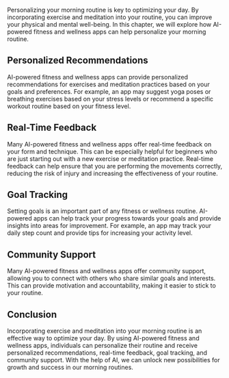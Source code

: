 
Personalizing your morning routine is key to optimizing your day. By incorporating exercise and meditation into your routine, you can improve your physical and mental well-being. In this chapter, we will explore how AI-powered fitness and wellness apps can help personalize your morning routine.

Personalized Recommendations
----------------------------

AI-powered fitness and wellness apps can provide personalized recommendations for exercises and meditation practices based on your goals and preferences. For example, an app may suggest yoga poses or breathing exercises based on your stress levels or recommend a specific workout routine based on your fitness level.

Real-Time Feedback
------------------

Many AI-powered fitness and wellness apps offer real-time feedback on your form and technique. This can be especially helpful for beginners who are just starting out with a new exercise or meditation practice. Real-time feedback can help ensure that you are performing the movements correctly, reducing the risk of injury and increasing the effectiveness of your routine.

Goal Tracking
-------------

Setting goals is an important part of any fitness or wellness routine. AI-powered apps can help track your progress towards your goals and provide insights into areas for improvement. For example, an app may track your daily step count and provide tips for increasing your activity level.

Community Support
-----------------

Many AI-powered fitness and wellness apps offer community support, allowing you to connect with others who share similar goals and interests. This can provide motivation and accountability, making it easier to stick to your routine.

Conclusion
----------

Incorporating exercise and meditation into your morning routine is an effective way to optimize your day. By using AI-powered fitness and wellness apps, individuals can personalize their routine and receive personalized recommendations, real-time feedback, goal tracking, and community support. With the help of AI, we can unlock new possibilities for growth and success in our morning routines.
